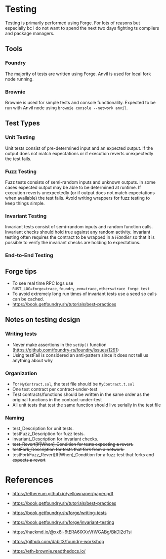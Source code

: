 # Testing
Testing is primarily performed using Forge. For lots of reasons but especially bc I do not want to spend the next
two days fighting ts compilers and package managers.

## Tools

### Foundry
The majority of tests are written using Forge. Anvil is used for local fork node running. 

### Brownie
Brownie is used for simple tests and console functionality. Expected to be run with Anvil node using `brownie console --network anvil`.


## Test Types
### Unit Testing
Unit tests consist of pre-determined input and an expected output. If the output does not match expectations or if execution reverts unexpectedly the test fails.
### Fuzz Testing
Fuzz tests consists of semi-random inputs and unknown outputs. In some cases expected output may be able to be determined at runtime. If execution reverts unexpectedly (or if output does not match expectations when available) the test fails. Avoid writing wrappers for fuzz testing to keep things simple.
### Invariant Testing
Invariant tests consist of semi-random inputs and random function calls. Invariant checks should hold true against any random activity. Invariant testing often requires the contract to be wrapped in a *Handler* so that it is possible to verify the invariant checks are holding to expectations. 
### End-to-End Testing


## Forge tips
- To see real time RPC logs use `RUST_LOG=forge=trace,foundry_evm=trace,ethers=trace forge test`
- To avoid extremely long run times of invariant tests use a seed so calls can be cached.
- https://book.getfoundry.sh/tutorials/best-practices

## Notes on testing design

### Writing tests
- Never make assertions in the `setUp()` function (https://github.com/foundry-rs/foundry/issues/1291)
- Using testFail is considered an anti-pattern since it does not tell us anything about why

### Organization
- For `MyContract.sol`, the test file should be `MyContract.t.sol`
- One test contract per contract-under-test
- Test contracts/functions should be written in the same order as the original functions in the contract-under-test
- All unit tests that test the same function should live serially in the test file

### Naming
- test_Description for unit tests.
- testFuzz_Description for fuzz tests.
- invariant_Description for invariant checks.
- ~~test_Revert[If|When]_Condition for tests expecting a revert.~~
- ~~testFork_Description for tests that fork from a network.~~
- ~~testForkFuzz_Revert[If|When]_Condition for a fuzz test that forks and expects a revert~~


# References
- https://ethereum.github.io/yellowpaper/paper.pdf
- https://book.getfoundry.sh/tutorials/best-practices
- https://book.getfoundry.sh/forge/writing-tests
- https://book.getfoundry.sh/forge/invariant-testing
- https://hackmd.io/@xx8i-6tERA6IXXxVfWGABg/BkDI2dTsi
- https://github.com/dabit3/foundry-workshop

- https://eth-brownie.readthedocs.io/